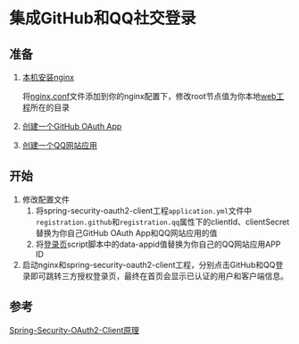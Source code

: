 # 集成GitHub和QQ社交登录
## 准备
1. [本机安装nginx](http://nginx.org/en/download.html)

   将[nginx.conf](https://github.com/Allurx/spring-security-oauth2-demo/blob/master/nginx.conf)文件添加到你的nginx配置下，修改root节点值为你本地[web工程](https://github.com/Allurx/spring-security-oauth2-demo/tree/master/web)所在的目录
2. [创建一个GitHub OAuth App](https://github.com/settings/developers)
3. [创建一个QQ网站应用](https://connect.qq.com)
## 开始
1. 修改配置文件
   1. 将spring-security-oauth2-client工程`application.yml`文件中`registration.github`和`registration.qq`属性下的clientId、clientSecret替换为你自己GitHub OAuth App和QQ网站应用的值
   2. 将[登录页](https://github.com/Allurx/spring-security-oauth2-demo/blob/master/web/login.html)script脚本中的data-appid值替换为你自己的QQ网站应用APP ID
2. 启动nginx和spring-security-oauth2-client工程，分别点击GitHub和QQ登录即可跳转三方授权登录页，最终在首页会显示已认证的用户和客户端信息。
## 参考
[Spring-Security-OAuth2-Client原理](https://www.zyc.red/Spring/Security/OAuth2/OAuth2-Client/)
